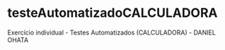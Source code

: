 # testeAutomatizadoCALCULADORA
Exercício individual - Testes Automatizados (CALCULADORA) - DANIEL OHATA
